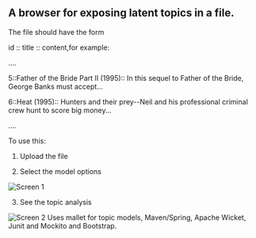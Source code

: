 ## A browser for exposing latent topics in a file.

The file should have the form

 id :: title :: content,for example:

   ....

   5::Father of the Bride Part II (1995):: In this sequel to Father of the Bride, George Banks must accept...

   6::Heat (1995):: Hunters and their prey--Neil and his professional criminal crew hunt to score big money...

   ....


To use this:

1. Upload the file

2. Select the model options

  ![Screen 1](https://raw.github.com/KostasChr/TopicBrowser/master/images/screen1.png)

3. See the topic analysis

  ![Screen 2](https://raw.github.com/KostasChr/TopicBrowser/master/images/screen2.png)
   Uses mallet for topic models, Maven/Spring, Apache Wicket, Junit and Mockito and Bootstrap.
